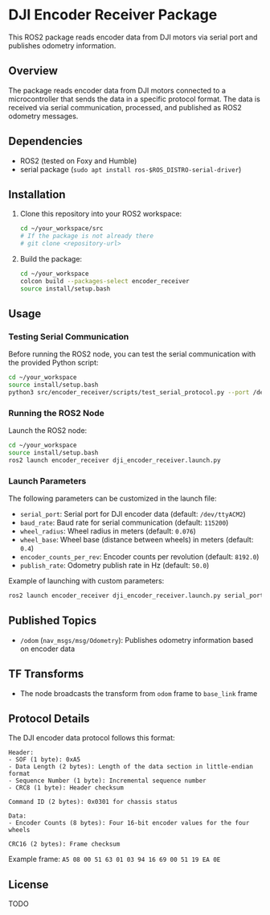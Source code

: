 # DJI Encoder Receiver Package

This ROS2 package reads encoder data from DJI motors via serial port and publishes odometry information.

## Overview

The package reads encoder data from DJI motors connected to a microcontroller that sends the data in a specific protocol format. The data is received via serial communication, processed, and published as ROS2 odometry messages.

## Dependencies

- ROS2 (tested on Foxy and Humble)
- serial package (`sudo apt install ros-$ROS_DISTRO-serial-driver`)

## Installation

1. Clone this repository into your ROS2 workspace:
   ```bash
   cd ~/your_workspace/src
   # If the package is not already there
   # git clone <repository-url>
   ```

2. Build the package:
   ```bash
   cd ~/your_workspace
   colcon build --packages-select encoder_receiver
   source install/setup.bash
   ```

## Usage

### Testing Serial Communication

Before running the ROS2 node, you can test the serial communication with the provided Python script:

```bash
cd ~/your_workspace
source install/setup.bash
python3 src/encoder_receiver/scripts/test_serial_protocol.py --port /dev/ttyACM2 --baud 115200
```

### Running the ROS2 Node

Launch the ROS2 node:

```bash
cd ~/your_workspace
source install/setup.bash
ros2 launch encoder_receiver dji_encoder_receiver.launch.py
```

### Launch Parameters

The following parameters can be customized in the launch file:

- `serial_port`: Serial port for DJI encoder data (default: `/dev/ttyACM2`)
- `baud_rate`: Baud rate for serial communication (default: `115200`)
- `wheel_radius`: Wheel radius in meters (default: `0.076`)
- `wheel_base`: Wheel base (distance between wheels) in meters (default: `0.4`)
- `encoder_counts_per_rev`: Encoder counts per revolution (default: `8192.0`)
- `publish_rate`: Odometry publish rate in Hz (default: `50.0`)

Example of launching with custom parameters:

```bash
ros2 launch encoder_receiver dji_encoder_receiver.launch.py serial_port:=/dev/ttyACM0 wheel_radius:=0.08
```

## Published Topics

- `/odom` (`nav_msgs/msg/Odometry`): Publishes odometry information based on encoder data

## TF Transforms

- The node broadcasts the transform from `odom` frame to `base_link` frame

## Protocol Details

The DJI encoder data protocol follows this format:

```
Header:
- SOF (1 byte): 0xA5
- Data Length (2 bytes): Length of the data section in little-endian format
- Sequence Number (1 byte): Incremental sequence number
- CRC8 (1 byte): Header checksum

Command ID (2 bytes): 0x0301 for chassis status

Data:
- Encoder Counts (8 bytes): Four 16-bit encoder values for the four wheels

CRC16 (2 bytes): Frame checksum
```

Example frame: `A5 08 00 51 63 01 03 94 16 69 00 51 19 EA 0E`

## License

TODO 